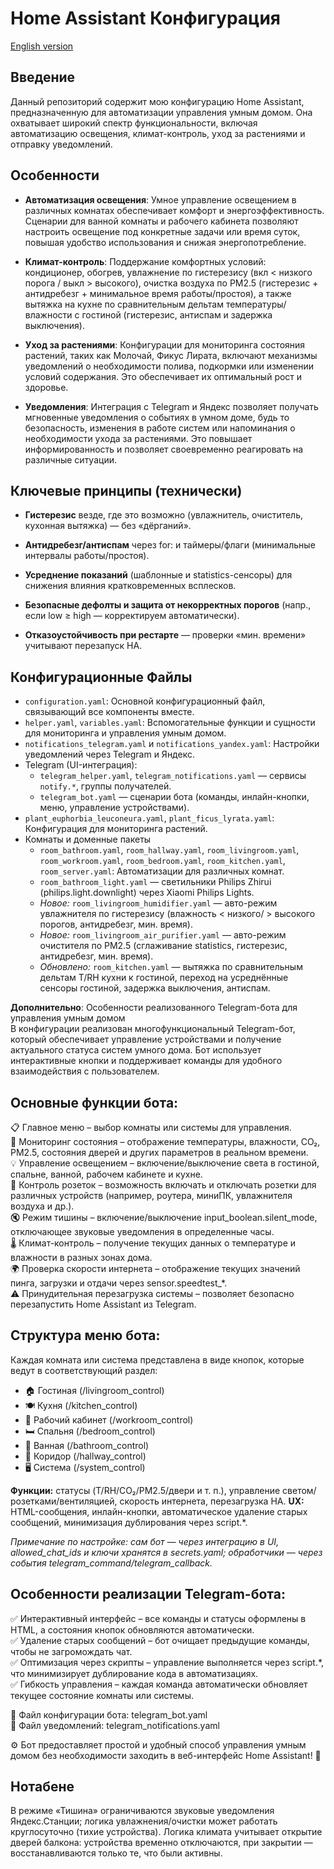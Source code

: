 # Home Assistant Конфигурация  
[English version](README.en.md)
  
## Введение  
  
Данный репозиторий содержит мою конфигурацию Home Assistant, предназначенную для автоматизации управления умным домом. Она охватывает широкий спектр функциональности, включая автоматизацию освещения, климат-контроль, уход за растениями и отправку уведомлений.  

## Особенности  
  
- **Автоматизация освещения**: Умное управление освещением в различных комнатах обеспечивает комфорт и энергоэффективность. Сценарии для ванной комнаты и рабочего кабинета позволяют настроить освещение под конкретные задачи или время суток, повышая удобство использования и снижая энергопотребление.  
  
- **Климат-контроль**: Поддержание комфортных условий: кондиционер, обогрев, увлажнение по гистерезису (вкл < низкого порога / выкл > высокого), очистка воздуха по PM2.5 (гистерезис + антидребезг + минимальное время работы/простоя), а также вытяжка на кухне по сравнительным дельтам температуры/влажности с гостиной (гистерезис, антиспам и задержка выключения).
  
- **Уход за растениями**: Конфигурации для мониторинга состояния растений, таких как Молочай, Фикус Лирата, включают механизмы уведомлений о необходимости полива, подкормки или изменении условий содержания. Это обеспечивает их оптимальный рост и здоровье.  
  
- **Уведомления**: Интеграция с Telegram и Яндекс позволяет получать мгновенные уведомления о событиях в умном доме, будь то безопасность, изменения в работе систем или напоминания о необходимости ухода за растениями. Это повышает информированность и позволяет своевременно реагировать на различные ситуации.  

## Ключевые принципы (технически)

- **Гистерезис** везде, где это возможно (увлажнитель, очиститель, кухонная вытяжка) — без «дёрганий».

- **Антидребезг/антиспам** через for: и таймеры/флаги (минимальные интервалы работы/простоя).

- **Усреднение показаний** (шаблонные и statistics-сенсоры) для снижения влияния кратковременных всплесков.

- **Безопасные дефолты и защита от некорректных порогов** (напр., если low ≥ high — корректируем автоматически).

- **Отказоустойчивость при рестарте** — проверки «мин. времени» учитывают перезапуск HA.

## Конфигурационные Файлы

- `configuration.yaml`: Основной конфигурационный файл, связывающий все компоненты вместе.  
- `helper.yaml`, `variables.yaml`: Вспомогательные функции и сущности для мониторинга и управления умным домом.  
- `notifications_telegram.yaml` и `notifications_yandex.yaml`: Настройки уведомлений через Telegram и Яндекс.  
- Telegram (UI-интеграция):
    - `telegram_helper.yaml`, `telegram_notifications.yaml` — сервисы `notify.*`, группы получателей.
    - `telegram_bot.yaml` — сценарии бота (команды, инлайн-кнопки, меню, управление устройствами).
- `plant_euphorbia_leuconeura.yaml`, `plant_ficus_lyrata.yaml`: Конфигурация для мониторинга растений.  
- Комнаты и доменные пакеты
    - `room_bathroom.yaml`, `room_hallway.yaml`, `room_livingroom.yaml`, `room_workroom.yaml`, `room_bedroom.yaml`, `room_kitchen.yaml`, `room_server.yaml`: Автоматизации для различных комнат.  
    - `room_bathroom_light.yaml` — светильники Philips Zhirui (philips.light.downlight) через Xiaomi Philips Lights.
    - *Новое:* `room_livingroom_humidifier.yaml` — авто-режим увлажнителя по гистерезису (влажность < низкого/ > высокого порогов, антидребезг, мин. время).
    - *Новое:* `room_livingroom_air_purifier.yaml` — авто-режим очистителя по PM2.5 (сглаживание statistics, гистерезис, антидребезг, мин. время).
    - *Обновлено:* `room_kitchen.yaml` — вытяжка по сравнительным дельтам T/RH кухни к гостиной, переход на усреднённые сенсоры гостиной, задержка выключения, антиспам.
 
**Дополнительно**: Особенности реализованного Telegram-бота для управления умным домом  
В конфигурации реализован многофункциональный Telegram-бот, который обеспечивает управление устройствами и получение актуального статуса систем умного дома. Бот использует интерактивные кнопки и поддерживает команды для удобного взаимодействия с пользователем.  
  
## Основные функции бота:  
📋 Главное меню – выбор комнаты или системы для управления.  
🔄 Мониторинг состояния – отображение температуры, влажности, CO₂, PM2.5, состояния дверей и других параметров в реальном времени.  
💡 Управление освещением – включение/выключение света в гостиной, спальне, ванной, рабочем кабинете и кухне.  
🔌 Контроль розеток – возможность включать и отключать розетки для различных устройств (например, роутера, миниПК, увлажнителя воздуха и др.).  
🔇 Режим тишины – включение/выключение input_boolean.silent_mode, отключающее звуковые уведомления в определенные часы.  
🌡 Климат-контроль – получение текущих данных о температуре и влажности в разных зонах дома.  
🌍 Проверка скорости интернета – отображение текущих значений пинга, загрузки и отдачи через sensor.speedtest_*.  
⚠️ Принудительная перезагрузка системы – позволяет безопасно перезапустить Home Assistant из Telegram.  
  
## Структура меню бота:  
Каждая комната или система представлена в виде кнопок, которые ведут в соответствующий раздел:  
  
- 🏠 Гостиная (/livingroom_control)  
- 🍽 Кухня (/kitchen_control)  
- 🏢 Рабочий кабинет (/workroom_control)  
- 🛏 Спальня (/bedroom_control)  
- 🛁 Ванная (/bathroom_control)  
- 🚪 Коридор (/hallway_control)  
- 🖥 Система (/system_control)  

**Функции:** статусы (T/RH/CO₂/PM2.5/двери и т. п.), управление светом/розетками/вентиляцией, скорость интернета, перезагрузка HA.
**UX:** HTML-сообщения, инлайн-кнопки, автоматическое удаление старых сообщений, минимизация дублирования через script.*.

*Примечание по настройке: сам бот — через интеграцию в UI, allowed_chat_ids и ключи хранятся в secrets.yaml; обработчики — через события telegram_command/telegram_callback.*

## Особенности реализации Telegram-бота:  
✅ Интерактивный интерфейс – все команды и статусы оформлены в HTML, а состояния кнопок обновляются автоматически.  
✅ Удаление старых сообщений – бот очищает предыдущие команды, чтобы не загромождать чат.  
✅ Оптимизация через скрипты – управление выполняется через script.*, что минимизирует дублирование кода в автоматизациях.  
✅ Гибкость управления – каждая команда автоматически обновляет текущее состояние комнаты или системы.  
  
📌 Файл конфигурации бота: telegram_bot.yaml  
📌 Файл уведомлений: telegram_notifications.yaml  
  
⚙️ Бот предоставляет простой и удобный способ управления умным домом без необходимости заходить в веб-интерфейс Home Assistant! 🚀  

## Нотабене

В режиме «Тишина» ограничиваются звуковые уведомления Яндекс.Станции; логика увлажнения/очистки может работать круглосуточно (тихие устройства).
Логика климата учитывает открытие дверей балкона: устройства временно отключаются, при закрытии — восстанавливаются только те, что были активны.